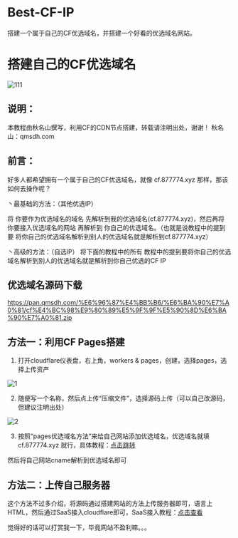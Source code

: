 # Best-CF-IP
搭建一个属于自己的CF优选域名，并搭建一个好看的优选域名网站。

# 搭建自己的CF优选域名

![111](https://img.qmsdh.com/api/cfile/AgACAgUAAyEGAASMeqieAAMcZzmfTREK2x4OQaYaxzoKG7pHXdoAAiXAMRv3KNFVzqpEpJVbWF0BAAMCAAN5AAM2BA)

## 说明：

本教程由秋名山撰写，利用CF的CDN节点搭建，转载请注明出处，谢谢！
秋名山：qmsdh.com

## 前言：

好多人都希望拥有一个属于自己的CF优选域名，就像 cf.877774.xyz 那样，那该如何去操作呢？

丶最基础的方法：（其他优选IP）

将  你要作为优选域名的域名  先解析到我的优选域名(cf.877774.xyz)，然后再将  你要接入优选域名的网站  再解析到  你自己的优选域名。（也就是说教程中的提到要 将你自己的优选域名解析到别人的优选域名就是解析到cf.877774.xyz）

丶高级的方法：（自选IP）
将下面的教程中的所有  教程中的提到要将你自己的优选域名解析到别人的优选域名就是解析到你自己优选的CF IP


## 优选域名源码下载

https://pan.qmsdh.com/%E6%96%87%E4%BB%B6/%E6%BA%90%E7%A0%81/cf%E4%BC%98%E9%80%89%E5%9F%9F%E5%90%8D%E6%BA%90%E7%A0%81.zip

## 方法一：利用CF Pages搭建

1. 打开cloudflare仪表盘，右上角，workers & pages，创建，选择pages，选择上传资产

![1](https://img.qmsdh.com/api/cfile/AgACAgUAAyEGAASMeqieAAMdZzmfT78QFnkGD6At9J_UAuJdIG0AAibAMRv3KNFVdeyA5oOiFhwBAAMCAAN3AAM2BA)

2. 随便写一个名称，然后点上传“压缩文件”，选择源码上传（可以自己改源码，但建议注明出处）

![2](https://img.qmsdh.com/api/cfile/AgACAgUAAyEGAASMeqieAAMeZzmfU5h7zq9XMkVwWMKVFLvf2eIAAifAMRv3KNFVLRA51EmcbEcBAAMCAAN5AAM2BA)

3. 按照“pages优选域名方法”来给自己网站添加优选域名，优选域名就填 cf.877774.xyz 就行，具体教程：[点击跳转](https://blog.qmsdh.com/index.php/archives/20/#cl-8)

然后将自己网站cname解析到优选域名即可

## 方法二：上传自己服务器

这个方法不过多介绍，将源码通过搭建网站的方法上传服务器即可，语言上HTML，然后通过SaaS接入cloudflare即可，SaaS接入教程：[点击查看](https://blog.qmsdh.com/index.php/archives/21/)

觉得好的话可以打赏我一下，毕竟网站不盈利嘛。。。
